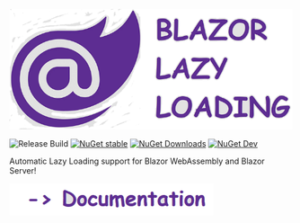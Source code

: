<p align="center">
  <img src="doc/logo.png?raw=true" />
</p>

![Release Build](https://img.shields.io/github/workflow/status/isc30/blazor-lazy-loading/[trigger]%20new%20release/master?logo=github&color=brightgreen)
[![NuGet stable](https://img.shields.io/nuget/v/BlazorLazyLoading.Components?color=brightgreen&label=stable&logo=nuget)](https://www.nuget.org/packages?q=BlazorLazyLoading&prerel=false)
[![NuGet Downloads](https://img.shields.io/nuget/dt/BlazorLazyLoading.Components?color=brightgreen&label=downloads&logo=nuget)](https://www.nuget.org/packages?q=BlazorLazyLoading&prerel=false)
[![NuGet Dev](https://img.shields.io/nuget/vpre/BlazorLazyLoading.Components?color=yellow&label=dev&logo=nuget)](https://www.nuget.org/packages?q=BlazorLazyLoading&prerel=false)

Automatic Lazy Loading support for Blazor WebAssembly and Blazor Server!

[![Documentation / Wiki](doc/documentation.png?raw=true)](https://github.com/isc30/blazor-lazy-loading/wiki)

